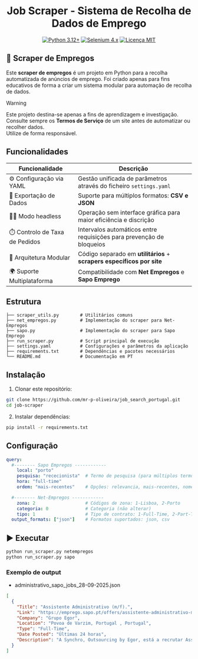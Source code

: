 
<h1 align="center"> Job Scraper - Sistema de Recolha de Dados de Emprego</h1>

<div align="center">
  
  <a href="">[![Python 3.12+](https://img.shields.io/badge/python-3.12+-blue.svg)](https://python.org/) </a>
  <a href="">[![Selenium 4.x](https://img.shields.io/badge/selenium-4.x-green.svg)](https://selenium.dev/) </a>
  <a href="">[![Licença MIT](https://img.shields.io/badge/license-MIT-lightgrey.svg)](LICENSE)</a>
  
</div>

## 📌 Scraper de Empregos 

Este **scraper de empregos** é um projeto em Python para a recolha automatizada de anúncios de emprego.
Foi criado apenas para fins educativos de forma a criar um sistema modular para automação de recolha de dados.

> [!WARNING]
> Este projeto destina-se apenas a fins de aprendizagem e investigação. 
> Consulte sempre os **Termos de Serviço** de um site antes de automatizar ou recolher dados.  
> Utilize de forma responsável.

## Funcionalidades

| Funcionalidade                | Descrição                                                                 |
|-------------------------------|---------------------------------------------------------------------------|
| ⚙️ Configuração via YAML       | Gestão unificada de parâmetros através do ficheiro  `settings.yaml`      |
| 📄  Exportação de Dados        | Suporte para múltiplos formatos: **CSV e JSON**                          |
| 🕵️‍♂️ Modo headless               | Operação sem interface gráfica para maior eficiência e discrição         |
| ⏱️ Controlo de Taxa de Pedidos   | Intervalos automáticos entre requisições para prevenção de bloqueios   |
| 🔧 Arquitetura Modular           | Código separado em **utilitários** + **scrapers específicos por site** |
| 🌍  Suporte Multiplataforma      | Compatibilidade com **Net Empregos** e **Sapo Emprego**|

## Estrutura 

```text
├── scraper_utils.py        # Utilitários comuns 
├── net_empregos.py         # Implementação do scraper para Net-Empregos  
├── sapo.py                 # Implementação do scraper para Sapo Emprego
├── run_scraper.py          # Script principal de execução
├── settings.yaml           # Configurações e parâmetros da aplicação
├── requirements.txt        # Dependências e pacotes necessários
└── README.md               # Documentação em PT 
```

## Instalação

1. Clonar este repositório:

```bash
git clone https://github.com/mr-p-oliveira/job_search_portugal.git
cd job-scraper
```
2. Instalar dependências:

```bash
pip install -r requirements.txt
```

## Configuração  

```yaml
query:
  #-------- Sapo Empregos ------------
    local: "porto"
    pesquisa: "rececionista"  # Termo de pesquisa (para múltiplos termos usar "+", ex: "Engenharia+Mecânica")
    hora: "full-time"
    ordem: "mais-recentes"    # Opções: relevancia, mais-recentes, nome-a-z

  #-------- Net-Empregos ------------
    zona: 2                   # Códigos de zona: 1-Lisboa, 2-Porto
    categoria: 0              # Categoria (não alterar)
    tipo: 1                   # Tipo de contrato: 1-Full-Time, 2-Part-Time, 3-Estágio
  output_formats: ["json"]    # Formatos suportados: json, csv
```

## ▶️ Executar

```bash
python run_scraper.py netempregos
python run_scraper.py sapo
```

### Exemplo de output

- administrativo_sapo_jobs_28-09-2025.json

```json
[
  {
    "Title": "Assistente Administrativo (m/f).",
    "Link": "https://emprego.sapo.pt/offers/assistente-administrativo-mf?id=e81b61da-b7eb-4988-aef2-4e9549125ec8",
    "Company": "Grupo Egor",
    "Location": "Povoa de Varzim, Portugal , Portugal",
    "Type": "Full-Time",
    "Date Posted": "Últimas 24 horas",
    "Description": "A Synchro, Outsourcing by Egor, está a recrutar Assistente Administrativo para empresa de referência no setor da distribuição e retalho de combustíveis e energias, com mais de 30 anos de atividade, situada na Póvoa de Varzim. FUNÇÃO Assegurar o aten"
  }
]
```


